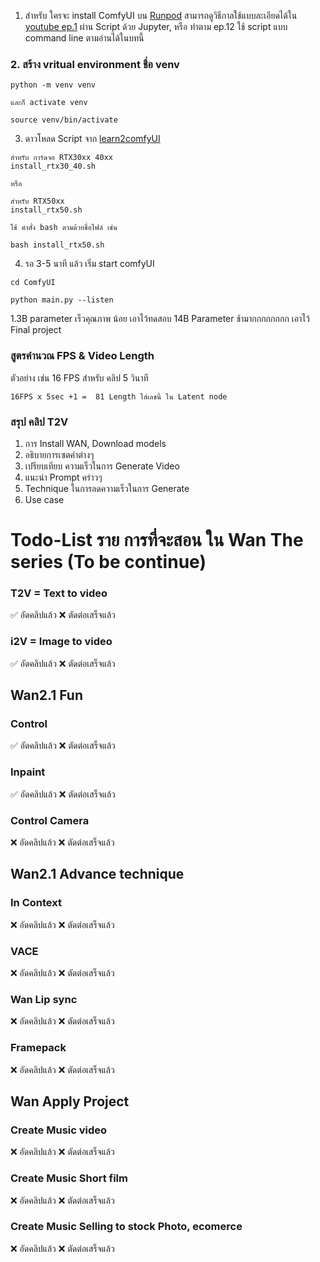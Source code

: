 1. สำหรับ ใครจะ install ComfyUI บน [Runpod](https://tinyurl.com/register2runpod) สามารถดูวิธีกาลใช้แบบละเอียดได้ใน [youtube ep.1](https://youtu.be/KvZRuwcZ3Is?si=_zS3CbwGiDEoAhId) ผ่าน Script ด้วย Jupyter, หรือ ทำตาม ep.12 ใช้ script แบบ command line ตามอ่านได้ในบทนี้

### 2. สร้าง vritual environment ชื่อ venv
```
python -m venv venv

และก็ activate venv

source venv/bin/activate
```

3. ดาวโหลด Script จาก [learn2comfyUI](https://github.com/gordon123/lean2ComfyUI/tree/main/file%20script)
```
สำหรับ การ์ดจอ RTX30xx 40xx
install_rtx30_40.sh

หรือ 

สำหรับ RTX50xx
install_rtx50.sh

ใช้ คำสั่ง bash ตามด้วยชื่อไฟล์ เช่น

bash install_rtx50.sh
```

4. รอ 3-5 นาที แล้ว เริ่ม start comfyUI 
```
cd ComfyUI

python main.py --listen
```

1.3B parameter เร็วคุณภาพ น้อย เอาไว้ทดสอบ
14B Parameter ช้ามากกกกกกกก เอาไว้ Final project

### สูตรคำนวณ FPS & Video Length
ตัวอย่าง 
เช่น 16 FPS  สำหรับ คลิป 5 วินาที

```
16FPS x 5sec +1 =  81 Length ใส่เลขนี้ ใน Latent node
```
### สรุป คลิป T2V
1. การ Install WAN, Download models
2. อธิบายการเซตค่าต่างๆ
3. เปรียบเทียบ ความเร็วในการ Generate Video
4. แนะนำ Prompt คร่าวๆ
5. Technique ในการลดความเร็วในการ Generate
6. Use case


# Todo-List ราย การที่จะสอน ใน Wan The series (To be continue)

### T2V = Text to video
✅ อัดคลิปแล้ว  ❌ ตัดต่อเสร็จแล้ว
### i2V = Image to video
✅ อัดคลิปแล้ว  ❌ ตัดต่อเสร็จแล้ว
## Wan2.1 Fun

### Control
✅ อัดคลิปแล้ว  ❌ ตัดต่อเสร็จแล้ว
### Inpaint
✅ อัดคลิปแล้ว  ❌ ตัดต่อเสร็จแล้ว
### Control Camera
❌ อัดคลิปแล้ว  ❌ ตัดต่อเสร็จแล้ว

## Wan2.1 Advance technique
### In Context 
❌ อัดคลิปแล้ว  ❌ ตัดต่อเสร็จแล้ว
### VACE
❌ อัดคลิปแล้ว  ❌ ตัดต่อเสร็จแล้ว
### Wan Lip sync
❌ อัดคลิปแล้ว  ❌ ตัดต่อเสร็จแล้ว
### Framepack
❌ อัดคลิปแล้ว  ❌ ตัดต่อเสร็จแล้ว

## Wan Apply Project
### Create Music video
❌ อัดคลิปแล้ว  ❌ ตัดต่อเสร็จแล้ว
### Create Music Short film
❌ อัดคลิปแล้ว  ❌ ตัดต่อเสร็จแล้ว
### Create Music Selling to stock Photo, ecomerce
❌ อัดคลิปแล้ว  ❌ ตัดต่อเสร็จแล้ว